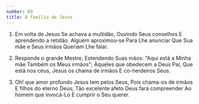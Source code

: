 ```yaml
---
number: 69
title: A família de Jesus
---
```


1. Em volta de Jesus
  Se achava a multidão,
  Ouvindo Seus conselhos
  E aprendendo a retidão.
  Alguém aproximou-se
  Para Lhe anunciar
  Que Sua mãe e Seus irmãos
  Queriam Lhe falar.

2. Responde o grande Mestre,
  Estendendo Suas mãos:
  "Aqui está a Minha mãe
  Também os Meus irmãos";
  Àqueles que obedecem a Deus Pai,
  Que está nos céus,
  Jesus os chama de irmãos
  E co-herdeiros Seus.

3. Oh! que amor profundo
  Jesus tem pelos Seus,
  Pois chama-os de irmãos
  E filhos do eterno Deus;
  Tão excelente afeto
  Deus fará compreender
  Ao homem que invocá-Lo
  E cumprir o Seu querer.
